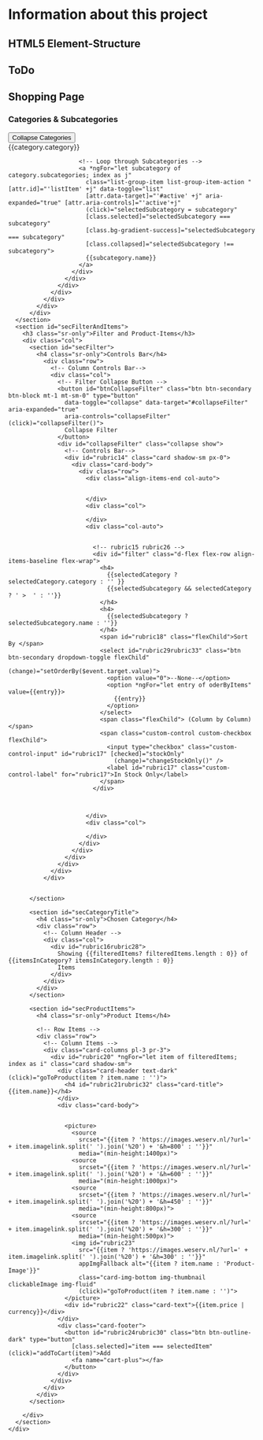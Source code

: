 # Information about this project

## HTML5 Element-Structure



<section id="sec">
  <h2 class="sr-only">ToDo</h2>
</section>


<div class="container-fluid">
  <section id="secShopping">
    <h2 class="sr-only">Shopping Page</h2>
    <div class="row tempBorder">
      <section id="secCategories">
        <h3 class="sr-only">Categories & Subcategories</h3>
          <div id="colCategories" class="col col-sm-auto tempBorder py-0">
            <div class="d-flex">
              <!-- Categories Collapse Button -->
              <button id="btnCollapseCategories" class="btn btn-secondary btn-block" type="button"
                data-toggle="collapse" data-target="#collapseAccordion" aria-expanded="true"
                aria-controls="collapseAccordion" (click)="collapseCategories()">
                Collapse Categories
              </button>
            </div>
            <!-- Categories  -->
            <div class="collapse show" id="collapseAccordion">
              <!-- Accordion -->
              <div class="accordion" id="categoriesAccordion">
                <!-- Loop through Categories -->
                <div id="rubric19" *ngFor="let category of categories$ | async; index as i">
                  <div id="rubric25" class="card rounded-0">
                    <!-- Category Header -->
                    <div class="card-header" [attr.id]="'heading' +i" role="button" [attr.data-target]="'#collapse' +i"
                      [attr.aria-expanded]="selectedCategory === category" [attr.aria-controls]="'collapse'+i"
                      (click)="selectedCategory = category" [class.selected]="selectedCategory === category"
                      [class.bg-gradient-danger]="selectedCategory === category"
                      [class.collapsed]="selectedCategory !== category">
                      {{category.category}}
                    </div>
                  </div>
                  <!-- Category Body -->
                  <div [attr.id]="'collapse' +i" [attr.aria-labelledby]="'heading' +i"
                    data-parent="#categoriesAccordion" class="collapse"
                    [class.collapsed]="selectedCategory !== category" [class.show]="selectedCategory === category">
                    <div class="card-body p-0">
                      <div class="list-group list-group-flush bg-gradient-light" id="rubric26" role="tablist">

                        <!-- Loop through Subcategories -->
                        <a *ngFor="let subcategory of category.subcategories; index as j"
                          class="list-group-item list-group-item-action " [attr.id]="'listItem' +j" data-toggle="list"
                          [attr.data-target]="'#active' +j" aria-expanded="true" [attr.aria-controls]="'active'+j"
                          (click)="selectedSubcategory = subcategory"
                          [class.selected]="selectedSubcategory === subcategory"
                          [class.bg-gradient-success]="selectedSubcategory === subcategory"
                          [class.collapsed]="selectedSubcategory !== subcategory">
                          {{subcategory.name}}
                        </a>
                      </div>
                    </div>
                  </div>
                </div>
              </div>
            </div>
          </div>
      </section>
      <section id="secFilterAndItems">
        <h3 class="sr-only">Filter and Product-Items</h3>
        <div class="col">
          <section id="secFilter">
            <h4 class="sr-only">Controls Bar</h4>
              <div class="row">
                <!-- Column Controls Bar-->
                <div class="col">
                  <!-- Filter Collapse Button -->
                  <button id="btnCollapseFilter" class="btn btn-secondary btn-block mt-1 mt-sm-0" type="button"
                    data-toggle="collapse" data-target="#collapseFilter" aria-expanded="true"
                    aria-controls="collapseFilter" (click)="collapseFilter()">
                    Collapse Filter
                  </button>
                  <div id="collapseFilter" class="collapse show">
                    <!-- Controls Bar-->
                    <div id="rubric14" class="card shadow-sm px-0">
                      <div class="card-body">
                        <div class="row">
                          <div class="align-items-end col-auto">


                          </div>
                          <div class="col">

                          </div>
                          <div class="col-auto">


                            <!-- rubric15 rubric26 -->
                            <div id="filter" class="d-flex flex-row align-items-baseline flex-wrap">
                              <h4>
                                {{selectedCategory ? selectedCategory.category : '' }}
                                {{selectedSubcategory && selectedCategory ? ' >  ' : ''}}
                              </h4>
                              <h4>
                                {{selectedSubcategory ? selectedSubcategory.name : ''}}
                              </h4>
                              <span id="rubric18" class="flexChild">Sort By </span>
                              <select id="rubric29rubric33" class="btn btn-secondary dropdown-toggle flexChild"
                                (change)="setOrderBy($event.target.value)">
                                <option value="0">--None--</option>
                                <option *ngFor="let entry of oderByItems" value={{entry}}>
                                  {{entry}}
                                </option>
                              </select>
                              <span class="flexChild"> (Column by Column)</span>
                              <span class="custom-control custom-checkbox flexChild">
                                <input type="checkbox" class="custom-control-input" id="rubric17" [checked]="stockOnly"
                                  (change)="changeStockOnly()" />
                                <label id="rubric17" class="custom-control-label" for="rubric17">In Stock Only</label>
                              </span>
                            </div>



                          </div>
                          <div class="col">

                          </div>
                        </div>
                      </div>
                    </div>
                  </div>
                </div>
              </div>


          </section>

          <section id="secCategoryTitle">
            <h4 class="sr-only">Chosen Category</h4>
            <div class="row">
              <!-- Column Header -->
              <div class="col">
                <div id="rubric16rubric28">
                  Showing {{filteredItems? filteredItems.length : 0}} of {{itemsInCategory? itemsInCategory.length : 0}}
                  Items
                </div>
              </div>
            </div>
          </section>

          <section id="secProductItems">
            <h4 class="sr-only">Product Items</h4>

            <!-- Row Items -->
            <div class="row">
              <!-- Column Items -->
              <div class="card-columns pl-3 pr-3">
                <div id="rubric20" *ngFor="let item of filteredItems; index as i" class="card shadow-sm">
                  <div class="card-header text-dark" (click)="goToProduct(item ? item.name : '')">
                    <h4 id="rubric21rubric32" class="card-title">{{item.name}}</h4>
                  </div>
                  <div class="card-body">


                    <picture>
                      <source
                        srcset="{{item ? 'https://images.weserv.nl/?url=' + item.imagelink.split(' ').join('%20') + '&h=800' : ''}}"
                        media="(min-height:1400px)">
                      <source
                        srcset="{{item ? 'https://images.weserv.nl/?url=' + item.imagelink.split(' ').join('%20') + '&h=600' : ''}}"
                        media="(min-height:1000px)">
                      <source
                        srcset="{{item ? 'https://images.weserv.nl/?url=' + item.imagelink.split(' ').join('%20') + '&h=450' : ''}}"
                        media="(min-height:800px)">
                      <source
                        srcset="{{item ? 'https://images.weserv.nl/?url=' + item.imagelink.split(' ').join('%20') + '&h=300' : ''}}"
                        media="(min-height:500px)">
                      <img id="rubric23"
                        src="{{item ? 'https://images.weserv.nl/?url=' + item.imagelink.split(' ').join('%20') + '&h=300' : ''}}"
                        appImgFallback alt="{{item ? item.name : 'Product-Image'}}"
                        class="card-img-bottom img-thumbnail clickableImage img-fluid"
                        (click)="goToProduct(item ? item.name : '')">
                    </picture>
                    <div id="rubric22" class="card-text">{{item.price | currency}}</div>
                  </div>
                  <div class="card-footer">
                    <button id="rubric24rubric30" class="btn btn-outline-dark" type="button"
                      [class.selected]="item === selectedItem" (click)="addToCart(item)">Add
                      <fa name="cart-plus"></fa>
                    </button>
                  </div>
                </div>
              </div>
            </div>
          </section>

        </div>
      </section>
    </div>
  </section>
</div>
